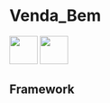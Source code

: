 # Venda_Bem

<div>
<img src="https://user-images.githubusercontent.com/59830792/187295094-3dd04636-fe46-43e0-94d7-3662ba08970e.png" height="50">
<img src="https://user-images.githubusercontent.com/59830792/187295107-544b0e8a-0fc6-40f7-84ef-cc659528faca.png" height="50">
</div>


## Framework
